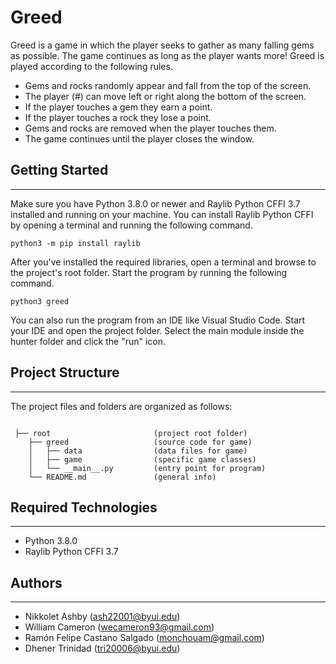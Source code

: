 # Greed
Greed is a game in which the player seeks to gather as many falling gems as possible. The game continues as long as the player wants more! 
Greed is played according to the following rules. 
* Gems and rocks randomly appear and fall from the top of the screen.
* The player (#) can move left or right along the bottom of the screen.
* If the player touches a gem they earn a point.
* If the player touches a rock they lose a point.
* Gems and rocks are removed when the player touches them.
* The game continues until the player closes the window.

## Getting Started
---
Make sure you have Python 3.8.0 or newer and Raylib Python CFFI 3.7 installed and running on your machine. You can install Raylib Python CFFI by opening a terminal and running the following command.
```
python3 -m pip install raylib
```
After you've installed the required libraries, open a terminal and browse to the project's root folder. Start the program by running the following command.
```
python3 greed
```
You can also run the program from an IDE like Visual Studio Code. Start your IDE and open the 
project folder. Select the main module inside the hunter folder and click the "run" icon.

## Project Structure
---
The project files and folders are organized as follows:
```

 ├── root                       (project root folder)
    ├── greed                   (source code for game)
    │   ├── data                (data files for game)
    │   ├── game                (specific game classes)
    │   └── __main__.py         (entry point for program)
    └── README.md               (general info)

```

## Required Technologies
---
* Python 3.8.0
* Raylib Python CFFI 3.7

## Authors
---
* Nikkolet Ashby               (ash22001@byui.edu)
* William Cameron              (wecameron93@gmail.com)
* Ramón Felipe Castano Salgado (monchouam@gmail.com)
* Dhener Trinidad              (tri20006@byui.edu)
